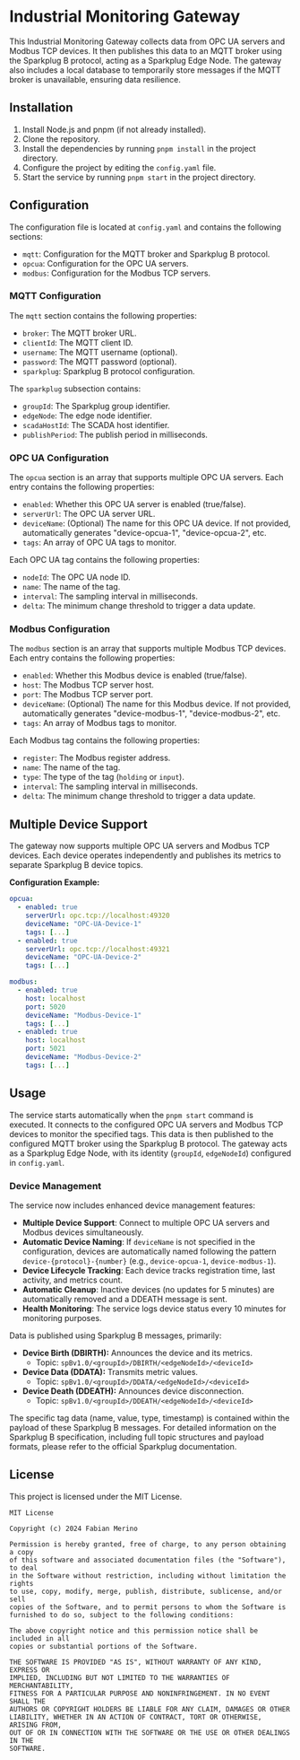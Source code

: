 # Industrial Monitoring Gateway

This Industrial Monitoring Gateway collects data from OPC UA servers and Modbus TCP devices. It then publishes this data to an MQTT broker using the Sparkplug B protocol, acting as a Sparkplug Edge Node. The gateway also includes a local database to temporarily store messages if the MQTT broker is unavailable, ensuring data resilience.

## Installation

1. Install Node.js and pnpm (if not already installed).
2. Clone the repository.
3. Install the dependencies by running `pnpm install` in the project directory.
4. Configure the project by editing the `config.yaml` file.
5. Start the service by running `pnpm start` in the project directory.

## Configuration

The configuration file is located at `config.yaml` and contains the following sections:

- `mqtt`: Configuration for the MQTT broker and Sparkplug B protocol.
- `opcua`: Configuration for the OPC UA servers.
- `modbus`: Configuration for the Modbus TCP servers.

### MQTT Configuration

The `mqtt` section contains the following properties:

- `broker`: The MQTT broker URL.
- `clientId`: The MQTT client ID.
- `username`: The MQTT username (optional).
- `password`: The MQTT password (optional).
- `sparkplug`: Sparkplug B protocol configuration.

The `sparkplug` subsection contains:

- `groupId`: The Sparkplug group identifier.
- `edgeNode`: The edge node identifier.
- `scadaHostId`: The SCADA host identifier.
- `publishPeriod`: The publish period in milliseconds.

### OPC UA Configuration

The `opcua` section is an array that supports multiple OPC UA servers. Each entry contains the following properties:

- `enabled`: Whether this OPC UA server is enabled (true/false).
- `serverUrl`: The OPC UA server URL.
- `deviceName`: (Optional) The name for this OPC UA device. If not provided, automatically generates "device-opcua-1", "device-opcua-2", etc.
- `tags`: An array of OPC UA tags to monitor.

Each OPC UA tag contains the following properties:

- `nodeId`: The OPC UA node ID.
- `name`: The name of the tag.
- `interval`: The sampling interval in milliseconds.
- `delta`: The minimum change threshold to trigger a data update.

### Modbus Configuration

The `modbus` section is an array that supports multiple Modbus TCP devices. Each entry contains the following properties:

- `enabled`: Whether this Modbus device is enabled (true/false).
- `host`: The Modbus TCP server host.
- `port`: The Modbus TCP server port.
- `deviceName`: (Optional) The name for this Modbus device. If not provided, automatically generates "device-modbus-1", "device-modbus-2", etc.
- `tags`: An array of Modbus tags to monitor.

Each Modbus tag contains the following properties:

- `register`: The Modbus register address.
- `name`: The name of the tag.
- `type`: The type of the tag (`holding` or `input`).
- `interval`: The sampling interval in milliseconds.
- `delta`: The minimum change threshold to trigger a data update.

## Multiple Device Support

The gateway now supports multiple OPC UA servers and Modbus TCP devices. Each device operates independently and publishes its metrics to separate Sparkplug B device topics.

**Configuration Example:**

```yaml
opcua:
  - enabled: true
    serverUrl: opc.tcp://localhost:49320
    deviceName: "OPC-UA-Device-1"
    tags: [...]
  - enabled: true
    serverUrl: opc.tcp://localhost:49321
    deviceName: "OPC-UA-Device-2"
    tags: [...]

modbus:
  - enabled: true
    host: localhost
    port: 5020
    deviceName: "Modbus-Device-1"
    tags: [...]
  - enabled: true
    host: localhost
    port: 5021
    deviceName: "Modbus-Device-2"
    tags: [...]
```

## Usage

The service starts automatically when the `pnpm start` command is executed. It connects to the configured OPC UA servers and Modbus TCP devices to monitor the specified tags. This data is then published to the configured MQTT broker using the Sparkplug B protocol. The gateway acts as a Sparkplug Edge Node, with its identity (`groupId`, `edgeNodeId`) configured in `config.yaml`.

### Device Management

The service now includes enhanced device management features:

- **Multiple Device Support**: Connect to multiple OPC UA servers and Modbus devices simultaneously.
- **Automatic Device Naming**: If `deviceName` is not specified in the configuration, devices are automatically named following the pattern `device-{protocol}-{number}` (e.g., `device-opcua-1`, `device-modbus-1`).
- **Device Lifecycle Tracking**: Each device tracks registration time, last activity, and metrics count.
- **Automatic Cleanup**: Inactive devices (no updates for 5 minutes) are automatically removed and a DDEATH message is sent.
- **Health Monitoring**: The service logs device status every 10 minutes for monitoring purposes.

Data is published using Sparkplug B messages, primarily:
- **Device Birth (DBIRTH):** Announces the device and its metrics.
  - Topic: `spBv1.0/<groupId>/DBIRTH/<edgeNodeId>/<deviceId>`
- **Device Data (DDATA):** Transmits metric values.
  - Topic: `spBv1.0/<groupId>/DDATA/<edgeNodeId>/<deviceId>`
- **Device Death (DDEATH):** Announces device disconnection.
  - Topic: `spBv1.0/<groupId>/DDEATH/<edgeNodeId>/<deviceId>`

The specific tag data (name, value, type, timestamp) is contained within the payload of these Sparkplug B messages. For detailed information on the Sparkplug B specification, including full topic structures and payload formats, please refer to the official Sparkplug documentation.

## License

This project is licensed under the MIT License.
```
MIT License

Copyright (c) 2024 Fabian Merino

Permission is hereby granted, free of charge, to any person obtaining a copy
of this software and associated documentation files (the "Software"), to deal
in the Software without restriction, including without limitation the rights
to use, copy, modify, merge, publish, distribute, sublicense, and/or sell
copies of the Software, and to permit persons to whom the Software is
furnished to do so, subject to the following conditions:

The above copyright notice and this permission notice shall be included in all
copies or substantial portions of the Software.

THE SOFTWARE IS PROVIDED "AS IS", WITHOUT WARRANTY OF ANY KIND, EXPRESS OR
IMPLIED, INCLUDING BUT NOT LIMITED TO THE WARRANTIES OF MERCHANTABILITY,
FITNESS FOR A PARTICULAR PURPOSE AND NONINFRINGEMENT. IN NO EVENT SHALL THE
AUTHORS OR COPYRIGHT HOLDERS BE LIABLE FOR ANY CLAIM, DAMAGES OR OTHER
LIABILITY, WHETHER IN AN ACTION OF CONTRACT, TORT OR OTHERWISE, ARISING FROM,
OUT OF OR IN CONNECTION WITH THE SOFTWARE OR THE USE OR OTHER DEALINGS IN THE
SOFTWARE.